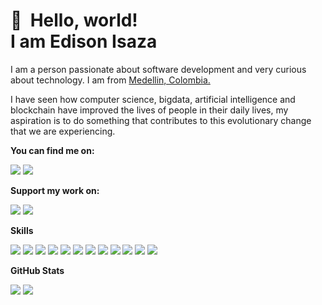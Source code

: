 👋 &nbsp;Hello, world! <br/> I am Edison Isaza
======


I am a person passionate about software development and very curious about technology. I am from [Medellin, Colombia.](https://www.google.com/maps/place/Medell%C3%ADn,+Antioquia/)

I have seen how computer science, bigdata, artificial intelligence and blockchain have improved the lives of people in their daily lives, my aspiration is to do something that contributes to this evolutionary change that we are experiencing.

**You can find me on:**

[<img src="https://img.shields.io/badge/twitter-%231DA1F2.svg?&style=for-the-badge&logo=twitter&logoColor=white"/>](https://twitter.com/edisonisaza)
[<img src="https://img.shields.io/badge/linkedin-%230077B5.svg?&style=for-the-badge&logo=linkedin&logoColor=white"/>](https://www.linkedin.com/in/edison-isaza/)

**Support my work on:**

[<img src="https://img.shields.io/badge/bitcoin-%23000000.svg?&style=for-the-badge&logo=bitcoin&logoColor=white"/>](https://raw.githubusercontent.com/peluza/peluza/main/img/9187a380-d909-473f-9878-2e4805dd4318.jpeg)
[<img src="https://img.shields.io/badge/PayPal-%2300457C.svg?&style=for-the-badge&logo=paypal&logoColor=%23FFFFFF"/>](https://www.paypal.com/paypalme/edisonisaza)

**Skills**

[<img src="https://img.shields.io/badge/c%20-%2300599C.svg?&style=for-the-badge&logo=c&logoColor=white"/>](https://img.shields.io/badge/c%20-%2300599C.svg?&style=for-the-badge&logo=c&logoColor=white)
[<img src="https://img.shields.io/badge/python%20-%2314354C.svg?&style=for-the-badge&logo=python&logoColor=white"/>](https://img.shields.io/badge/python%20-%2314354C.svg?&style=for-the-badge&logo=python&logoColor=white)
[<img src="https://img.shields.io/badge/javascript%20-%23323330.svg?&style=for-the-badge&logo=javascript&logoColor=%23F7DF1E"/>](https://img.shields.io/badge/javascript%20-%23323330.svg?&style=for-the-badge&logo=javascript&logoColor=%23F7DF1E)
[<img src="https://img.shields.io/badge/html5%20-%23E34F26.svg?&style=for-the-badge&logo=html5&logoColor=white"/>](https://img.shields.io/badge/html5%20-%23E34F26.svg?&style=for-the-badge&logo=html5&logoColor=white)
[<img src="https://img.shields.io/badge/css3%20-%231572B6.svg?&style=for-the-badge&logo=css3&logoColor=white"/>](https://img.shields.io/badge/css3%20-%231572B6.svg?&style=for-the-badge&logo=css3&logoColor=white)
[<img src="https://img.shields.io/badge/shell_script%20-%23121011.svg?&style=for-the-badge&logo=gnu-bash&logoColor=white"/>](https://img.shields.io/badge/shell_script%20-%23121011.svg?&style=for-the-badge&logo=gnu-bash&logoColor=white)
[<img src="https://img.shields.io/badge/django%20-%23092E20.svg?&style=for-the-badge&logo=django&logoColor=white"/>](https://img.shields.io/badge/django%20-%23092E20.svg?&style=for-the-badge&logo=django&logoColor=white)
[<img src="https://img.shields.io/badge/flask%20-%23000.svg?&style=for-the-badge&logo=flask&logoColor=white"/>](https://img.shields.io/badge/flask%20-%23000.svg?&style=for-the-badge&logo=flask&logoColor=white)
[<img src="https://img.shields.io/badge/mysql-%2300f.svg?&style=for-the-badge&logo=mysql&logoColor=white"/>](https://img.shields.io/badge/mysql-%2300f.svg?&style=for-the-badge&logo=mysql&logoColor=white)
[<img src="https://img.shields.io/badge/Microsoft%20Azure-0089D6?logo=microsoft-azure&logoColor=white&style=for-the-badge"/>](https://img.shields.io/badge/Microsoft%20Azure-0089D6?logo=microsoft-azure&logoColor=white&style=for-the-badge)
[<img src="https://img.shields.io/badge/Microsoft%20Excel-217346?logo=microsoft-excel&logoColor=white&style=for-the-badge"/>](https://img.shields.io/badge/Microsoft%20Excel-217346?logo=microsoft-excel&logoColor=white&style=for-the-badge)
[<img src="https://camo.githubusercontent.com/c5f6898a06e4295a1ea0e21bee4a80f2123c584b/68747470733a2f2f696d672e736869656c64732e696f2f62616467652f4d6963726f736f6674253230566973696f2d3339353541333f6c6f676f3d6d6963726f736f66742d766973696f266c6f676f436f6c6f723d7768697465267374796c653d666f722d7468652d6261646765"/>](https://camo.githubusercontent.com/c5f6898a06e4295a1ea0e21bee4a80f2123c584b/68747470733a2f2f696d672e736869656c64732e696f2f62616467652f4d6963726f736f6674253230566973696f2d3339353541333f6c6f676f3d6d6963726f736f66742d766973696f266c6f676f436f6c6f723d7768697465267374796c653d666f722d7468652d6261646765)

**GitHub Stats**

[<img src="https://jf-gh-stats.vercel.app/api?username=peluza&show_icons=true&count_private=true&title_color=3867D6&icon_color=3867D6"/>](https://jf-gh-stats.vercel.app/api?username=peluza&show_icons=true&count_private=true&title_color=3867D6&icon_color=3867D6)
[<img src="https://jf-gh-stats.vercel.app/api/top-langs/?username=peluza&layout=compact&hide=java&title_color=3867D6&icon_color=3867D6"/>](https://jf-gh-stats.vercel.app/api/top-langs/?username=peluza&layout=compact&hide=java&title_color=3867D6&icon_color=3867D6)
